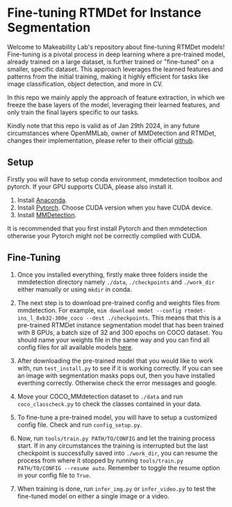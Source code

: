 # Fine-tuning RTMDet for Instance Segmentation

Welcome to Makeability Lab's repository about fine-tuning RTMDet models! Fine-tuning is a pivotal process in deep learning where a pre-trained model, already trained on a large dataset, is further trained or "fine-tuned" on a smaller, specific dataset. This approach leverages the learned features and patterns from the initial training, making it highly efficient for tasks like image classification, object detection, and more in CV.

In this repo we mainly apply the approach of feature extraction, in which we freeze the base layers of the model, leveraging their learned features, and only train the final layers specific to our tasks.

Kindly note that this repo is valid as of Jan 29th 2024, in any future circumstances where OpenMMLab, owner of MMDetection and RTMDet, changes their implementation, please refer to their official [github](https://github.com/open-mmlab/mmdetection).

## Setup

Firstly you will have to setup conda environment, mmdetection toolbox and pytorch. If your GPU supports CUDA, please also install it.

1. Install [Anaconda](https://docs.anaconda.com/free/anaconda/install/index.html).
1. Install [Pytorch](https://pytorch.org/get-started/locally/). Choose CUDA version when you have CUDA device.
1. Install [MMDetection](https://mmdetection.readthedocs.io/en/latest/get_started.html).

It is recommended that you first install Pytorch and then mmdetection otherwise your Pytorch might not be correctly complied with CUDA.

## Fine-Tuning

1. Once you installed everything, firstly make three folders inside the mmdetection directory namely `./data`, `./checkpoints` and `./work_dir` either manually or using `mkdir` in conda.

1. The next step is to download pre-trained config and weights files from mmdetection. For example, `mim download mmdet --config rtmdet-ins_l_8xb32-300e_coco --dest ./checkpoints`. This means that this is a pre-trained RTMDet instance segmentation model that has been trained with 8 GPUs, a batch size of 32 and 300 epochs on COCO dataset. You should name your weights file in the same way and you can find all config files for all available models [here](https://github.com/open-mmlab/mmdetection/tree/main/configs).

1. After downloading the pre-trained model that you would like to work with, run `test_install.py` to see if it is working correctly. If you can see an image with segmentation masks pops out, then you have installed everthing correctly. Otherwise check the error messages and google.

1. Move your COCO_MMdetection dataset to `./data` and run `coco_classcheck.py` to check the classes contained in your data.

1. To fine-tune a pre-trained model, you will have to setup a customized config file. Check and run `config_setup.py`.

1. Now, run `tools/train.py PATH/TO/CONFIG` and let the training process start. If in any circumstances the training is interrupted but the last checkpoint is successfully saved into `./work_dir`, you can resume the process from where it stopped by running `tools/train.py PATH/TO/CONFIG --resume auto`. Remember to toggle the resume option in your config file to `True`.

1. When training is done, run `infer_img.py` or `infer_video.py` to test the fine-tuned model on either a single image or a video.
